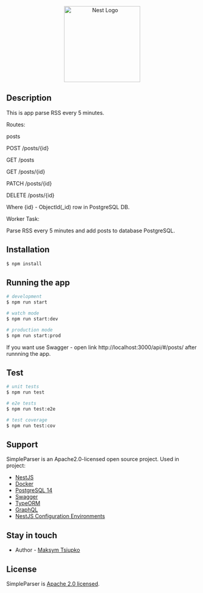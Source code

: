 <p align="center">
  <a href="http://nestjs.com/" target="blank"><img src="https://nestjs.com/img/logo-small.svg" width="200" alt="Nest Logo" /></a>
</p>

[circleci-image]: https://img.shields.io/circleci/build/github/nestjs/nest/master?token=abc123def456
[circleci-url]: https://circleci.com/gh/nestjs/nest


## Description

This is app parse RSS every 5 minutes.

Routes:

posts

POST /posts/{id}

GET /posts

GET /posts/{id}

PATCH /posts/{id}

DELETE /posts/{id}

Where {id} - ObjectId(_id) row in PostgreSQL DB.

Worker Task:

Parse RSS every 5 minutes and add posts to database PostgreSQL.

## Installation

```bash
$ npm install
```

## Running the app

```bash
# development
$ npm run start

# watch mode
$ npm run start:dev

# production mode
$ npm run start:prod
```

If you want use Swagger - open link http://localhost:3000/api/#/posts/ after runnning the app.

## Test

```bash
# unit tests
$ npm run test

# e2e tests
$ npm run test:e2e

# test coverage
$ npm run test:cov
```

## Support

SimpleParser is an Apache2.0-licensed open source project. 
Used in project:
-  [NestJS](https://docs.nestjs.com/)
-  [Docker](https://nodejs.org/en/docs/guides/nodejs-docker-webapp/)
-  [PostgreSQL 14](https://www.postgresql.org/docs/14/index.html)
-  [Swagger](https://swagger.io/docs/specification/about/)  
-  [TypeORM](https://typeorm.io/)  
-  [GraphQL](https://graphql.org/)
-  [NestJS Configuration Environments](https://docs.nestjs.com/techniques/configuration)


## Stay in touch

- Author - [Maksym Tsiupko](https://www.linkedin.com/in/maksym-tsiupko-99853b137/)

## License

SimpleParser is [Apache 2.0 licensed](LICENSE).
